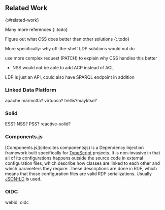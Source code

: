 ## Related Work
{:#related-work}

Many more references
{:.todo}

Figure out what CSS does better than other solutions
{:.todo}

<span class="comment" data-author="RV">More specifically: why off-the-shelf LDP solutions would not do</span>

use more complex request (PATCH) to explain why CSS handles this better
- NSS would not be able to add ACP instead of ACL

LDP is just an API, could also have SPARQL endpoint in addition

### Linked Data Platform
apache marmotta? virtuoso? trellis?mayktso?

### Solid
ESS? NSS? PSS? reactive-solid?

### Components.js
[Components.js](cite:cites componentsjs) is a Dependency Injection framework built specifically
for [TypeScript](https://www.typescriptlang.org/) projects.
It is non-invasive in that all of its configurations happens outside the source code in external configuration files,
which describe how classes are linked to each other and which parameters they require.
These descriptions are done in RDF, which means that those configuration files are valid RDF serializations.
Usually [JSON-LD](https://json-ld.org/) is used.

### OIDC
webid, oidc

